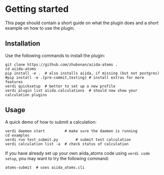 # Getting started

This page should contain a short guide on what the plugin does and
a short example on how to use the plugin.

## Installation

Use the following commands to install the plugin:

```
git clone https://github.com/zhubonan/aiida-atoms .
cd aiida-atoms
pip install -e .  # also installs aiida, if missing (but not postgres)
#pip install -e .[pre-commit,testing] # install extras for more features
verdi quicksetup  # better to set up a new profile
verdi plugin list aiida.calculations  # should now show your calculation plugins
```

## Usage

A quick demo of how to submit a calculation:

```
verdi daemon start         # make sure the daemon is running
cd examples
verdi run test_submit.py        # submit test calculation
verdi calculation list -a  # check status of calculation
```

If you have already set up your own aiida_atoms code using
`verdi code setup`, you may want to try the following command:

```
atoms-submit  # uses aiida_atoms.cli
```
